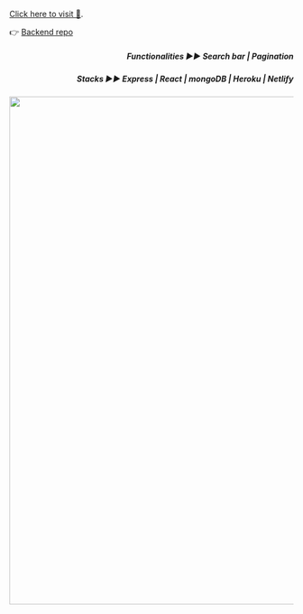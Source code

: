 [Click here to visit 👀](https://my-marvel.netlify.app).

 👉 [Backend repo](https://github.com/Yiyi41/Marvel-backend)

*<h5 align="right">Functionalities ▶︎▶︎ Search bar | Pagination </h5>*
*<h5 align="right">Stacks ▶︎▶︎ Express | React | mongoDB | Heroku | Netlify  </h5>*

<p align="center" >
<img align="center" width="900" src="https://res.cloudinary.com/dps4zteie/image/upload/v1691599861/Capture_d_e%CC%81cran_2023-08-09_a%CC%80_18.48.56_qh9lmi.png"/>
</p>     
